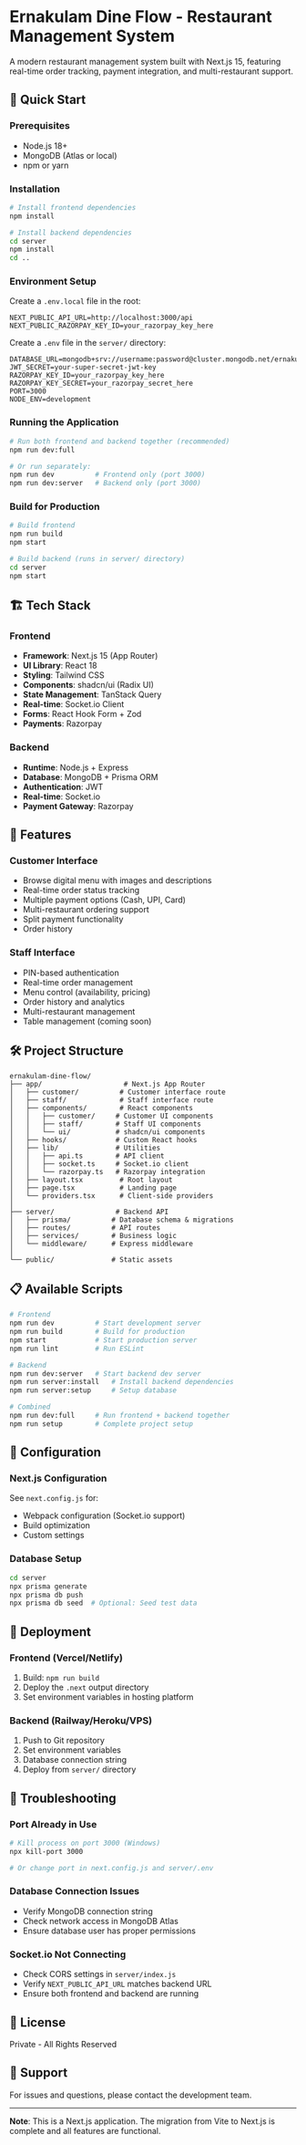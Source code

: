 # Ernakulam Dine Flow - Restaurant Management System

A modern restaurant management system built with Next.js 15, featuring real-time order tracking, payment integration, and multi-restaurant support.

## 🚀 Quick Start

### Prerequisites
- Node.js 18+ 
- MongoDB (Atlas or local)
- npm or yarn

### Installation

```bash
# Install frontend dependencies
npm install

# Install backend dependencies
cd server
npm install
cd ..
```

### Environment Setup

Create a `.env.local` file in the root:
```env
NEXT_PUBLIC_API_URL=http://localhost:3000/api
NEXT_PUBLIC_RAZORPAY_KEY_ID=your_razorpay_key_here
```

Create a `.env` file in the `server/` directory:
```env
DATABASE_URL=mongodb+srv://username:password@cluster.mongodb.net/ernakulam_dine_flow
JWT_SECRET=your-super-secret-jwt-key
RAZORPAY_KEY_ID=your_razorpay_key_here
RAZORPAY_KEY_SECRET=your_razorpay_secret_here
PORT=3000
NODE_ENV=development
```

### Running the Application

```bash
# Run both frontend and backend together (recommended)
npm run dev:full

# Or run separately:
npm run dev          # Frontend only (port 3000)
npm run dev:server   # Backend only (port 3000)
```

### Build for Production

```bash
# Build frontend
npm run build
npm start

# Build backend (runs in server/ directory)
cd server
npm start
```

## 🏗️ Tech Stack

### Frontend
- **Framework**: Next.js 15 (App Router)
- **UI Library**: React 18
- **Styling**: Tailwind CSS
- **Components**: shadcn/ui (Radix UI)
- **State Management**: TanStack Query
- **Real-time**: Socket.io Client
- **Forms**: React Hook Form + Zod
- **Payments**: Razorpay

### Backend
- **Runtime**: Node.js + Express
- **Database**: MongoDB + Prisma ORM
- **Authentication**: JWT
- **Real-time**: Socket.io
- **Payment Gateway**: Razorpay

## 📱 Features

### Customer Interface
- Browse digital menu with images and descriptions
- Real-time order status tracking
- Multiple payment options (Cash, UPI, Card)
- Multi-restaurant ordering support
- Split payment functionality
- Order history

### Staff Interface
- PIN-based authentication
- Real-time order management
- Menu control (availability, pricing)
- Order history and analytics
- Multi-restaurant management
- Table management (coming soon)

## 🛠️ Project Structure

```
ernakulam-dine-flow/
├── app/                    # Next.js App Router
│   ├── customer/          # Customer interface route
│   ├── staff/             # Staff interface route
│   ├── components/        # React components
│   │   ├── customer/     # Customer UI components
│   │   ├── staff/        # Staff UI components
│   │   └── ui/           # shadcn/ui components
│   ├── hooks/            # Custom React hooks
│   ├── lib/              # Utilities
│   │   ├── api.ts        # API client
│   │   ├── socket.ts     # Socket.io client
│   │   └── razorpay.ts   # Razorpay integration
│   ├── layout.tsx         # Root layout
│   ├── page.tsx           # Landing page
│   └── providers.tsx      # Client-side providers
│
├── server/               # Backend API
│   ├── prisma/          # Database schema & migrations
│   ├── routes/          # API routes
│   ├── services/        # Business logic
│   └── middleware/      # Express middleware
│
└── public/              # Static assets
```

## 📋 Available Scripts

```bash
# Frontend
npm run dev          # Start development server
npm run build        # Build for production
npm start            # Start production server
npm run lint         # Run ESLint

# Backend
npm run dev:server   # Start backend dev server
npm run server:install   # Install backend dependencies
npm run server:setup     # Setup database

# Combined
npm run dev:full     # Run frontend + backend together
npm run setup        # Complete project setup
```

## 🔧 Configuration

### Next.js Configuration
See `next.config.js` for:
- Webpack configuration (Socket.io support)
- Build optimization
- Custom settings

### Database Setup
```bash
cd server
npx prisma generate
npx prisma db push
npx prisma db seed  # Optional: Seed test data
```

## 🚀 Deployment

### Frontend (Vercel/Netlify)
1. Build: `npm run build`
2. Deploy the `.next` output directory
3. Set environment variables in hosting platform

### Backend (Railway/Heroku/VPS)
1. Push to Git repository
2. Set environment variables
3. Database connection string
4. Deploy from `server/` directory

## 🐛 Troubleshooting

### Port Already in Use
```bash
# Kill process on port 3000 (Windows)
npx kill-port 3000

# Or change port in next.config.js and server/.env
```

### Database Connection Issues
- Verify MongoDB connection string
- Check network access in MongoDB Atlas
- Ensure database user has proper permissions

### Socket.io Not Connecting
- Check CORS settings in `server/index.js`
- Verify `NEXT_PUBLIC_API_URL` matches backend URL
- Ensure both frontend and backend are running

## 📄 License

Private - All Rights Reserved

## 👥 Support

For issues and questions, please contact the development team.

---

**Note**: This is a Next.js application. The migration from Vite to Next.js is complete and all features are functional.
